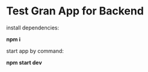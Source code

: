 # Test Gran App for Backend

install dependencies:

**npm i**

start app by command:

**npm start dev**
